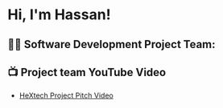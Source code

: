 <h1>Hi, I'm Hassan! </h1>

<h2>👨‍💻 Software Development Project Team:</h2>



<h2>📺 Project team YouTube Video</h2>


- [HeXtech Project Pitch Video](https://youtu.be/dQ5bzDuf2xY?si=uPb3taWptd7eOjt6)

